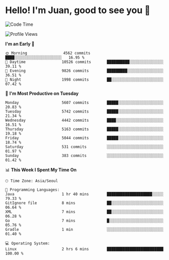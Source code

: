 # Hello! I'm Juan, good to see you 👋

<!--
**Y-k-Y/Y-k-Y** is a ✨ _special_ ✨ repository because its `README.md` (this file) appears on your GitHub profile.

Here are some ideas to get you started:

- 🔭 I’m currently working on ...
- 🌱 I’m currently learning ...
- 👯 I’m looking to collaborate on ...
- 🤔 I’m looking for help with ...
- 💬 Ask me about ...
- 📫 How to reach me: ...
- 😄 Pronouns: ...
- ⚡ Fun fact: ...
-->
<!--
![Profile views](https://gpvc.arturio.dev/Y-k-Y)

[![Omid Nikrah StackOverflow](https://github-readme-stackoverflow.vercel.app/?userID=9517076)](https://stackoverflow.com/users/9517076/i-have-10-fingers)
-->

<!--START_SECTION:waka-->
![Code Time](http://img.shields.io/badge/Code%20Time-1%2C786%20hrs%2026%20mins-blue)

![Profile Views](http://img.shields.io/badge/Profile%20Views-0-blue)

**I'm an Early 🐤** 

```text
🌞 Morning                4562 commits        ████░░░░░░░░░░░░░░░░░░░░░   16.95 % 
🌆 Daytime                10526 commits       ██████████░░░░░░░░░░░░░░░   39.11 % 
🌃 Evening                9826 commits        █████████░░░░░░░░░░░░░░░░   36.51 % 
🌙 Night                  1998 commits        ██░░░░░░░░░░░░░░░░░░░░░░░   07.42 % 
```
📅 **I'm Most Productive on Tuesday** 

```text
Monday                   5607 commits        █████░░░░░░░░░░░░░░░░░░░░   20.83 % 
Tuesday                  5742 commits        █████░░░░░░░░░░░░░░░░░░░░   21.34 % 
Wednesday                4442 commits        ████░░░░░░░░░░░░░░░░░░░░░   16.51 % 
Thursday                 5163 commits        █████░░░░░░░░░░░░░░░░░░░░   19.18 % 
Friday                   5044 commits        █████░░░░░░░░░░░░░░░░░░░░   18.74 % 
Saturday                 531 commits         ░░░░░░░░░░░░░░░░░░░░░░░░░   01.97 % 
Sunday                   383 commits         ░░░░░░░░░░░░░░░░░░░░░░░░░   01.42 % 
```


📊 **This Week I Spent My Time On** 

```text
🕑︎ Time Zone: Asia/Seoul

💬 Programming Languages: 
Java                     1 hr 40 mins        ████████████████████░░░░░   79.33 % 
GitIgnore file           8 mins              ██░░░░░░░░░░░░░░░░░░░░░░░   06.64 % 
XML                      7 mins              ██░░░░░░░░░░░░░░░░░░░░░░░   06.28 % 
Go                       7 mins              █░░░░░░░░░░░░░░░░░░░░░░░░   05.76 % 
Gradle                   1 min               ░░░░░░░░░░░░░░░░░░░░░░░░░   01.40 % 

💻 Operating System: 
Linux                    2 hrs 6 mins        █████████████████████████   100.00 % 
```


<!--END_SECTION:waka-->
